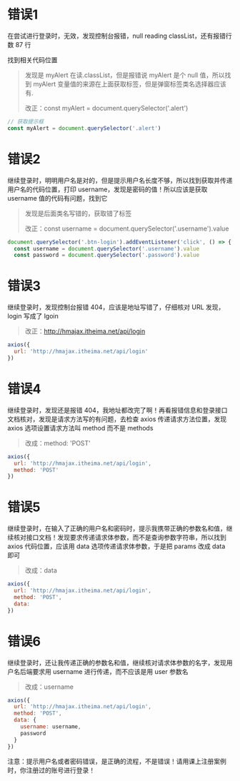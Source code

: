 # 错误1

在尝试进行登录时，无效，发现控制台报错，null reading classList，还有报错行数 87 行

找到相关代码位置

> 发现是 myAlert 在读.classList，但是报错说 myAlert 是个 null 值，所以找到 myAlert 变量值的来源在上面获取标签，但是弹窗标签类名选择器应该有.
>
> 改正：const myAlert = document.querySelector('.alert')

```js
// 获取提示框
const myAlert = document.querySelector('.alert')
```

# 错误2

继续登录时，明明用户名是对的，但是提示用户名长度不够，所以找到获取并传递用户名的代码位置，打印 username，发现是密码的值！所以应该是获取 username 值的代码有问题，找到它

> 发现是后面类名写错的，获取错了标签
>
> 改正：const username = document.querySelector('.username').value

```js
document.querySelector('.btn-login').addEventListener('click', () => {
  const username = document.querySelector('.username').value
  const password = document.querySelector('.password').value
```

# 错误3

继续登录时，发现控制台报错 404，应该是地址写错了，仔细核对 URL 发现，login 写成了 lgoin 

> 改正：http://hmajax.itheima.net/api/login

```js
axios({
  url: 'http://hmajax.itheima.net/api/login'
})
```



# 错误4

继续登录时，发现还是报错 404，我地址都改完了啊！再看报错信息和登录接口文档核对，发现是请求方法写的有问题，去检查 axios 传递请求方法位置，发现 axios 选项设置请求方法叫 method 而不是 methods

> 改成：method: 'POST'

```js
axios({
  url: 'http://hmajax.itheima.net/api/login',
  method: 'POST'
})
```



# 错误5

继续登录时，在输入了正确的用户名和密码时，提示我携带正确的参数名和值，继续核对接口文档！发现要求传递请求体参数，而不是查询参数字符串，所以找到 axios 代码位置，应该用 data 选项传递请求体参数，于是把 params 改成 data 即可

> 改成：data

```js
axios({
  url: 'http://hmajax.itheima.net/api/login',
  method: 'POST',
  data: 
})
```



# 错误6

继续登录时，还让我传递正确的参数名和值，继续核对请求体参数的名字，发现用户名后端要求用 username 进行传递，而不应该是用 user 参数名

> 改成：username

```js
axios({
  url: 'http://hmajax.itheima.net/api/login',
  method: 'POST',
  data: {
    username: username,
    password
  }
})
```





注意：提示用户名或者密码错误，是正确的流程，不是错误！请用课上注册案例时，你注册过的账号进行登录！
